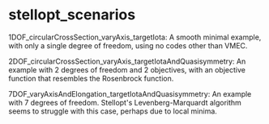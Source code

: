 # stellopt_scenarios

1DOF_circularCrossSection_varyAxis_targetIota: A smooth minimal example, with only a single degree of freedom, using no codes other than VMEC.

2DOF_circularCrossSection_varyAxis_targetIotaAndQuasisymmetry: An example with 2 degrees of freedom and 2 objectives,
with an objective function that resembles the Rosenbrock function.

7DOF_varyAxisAndElongation_targetIotaAndQuasisymmetry: An example with 7 degrees of freedom. Stellopt's Levenberg-Marquardt algorithm seems to struggle with this case, perhaps due to local minima.